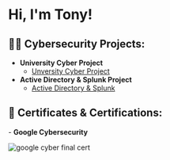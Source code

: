 <h1>Hi, I'm Tony!<br/> 



<h2>👨‍💻 Cybersecurity Projects:</h2>

- <b>University Cyber Project</b>
  - [Unversity Cyber Project](https://github.com/Maunton/University-Cyber-Project)
- <b>Active Directory & Splunk Project</b>
  - [Active Directory & Splunk](https://github.com/Maunton/Active-Directory-Splunk)
 
<h2>📃 Certificates & Certifications:</h2>
- <b>Google Cybersecurity</b>

![google cyber final cert](https://github.com/Maunton/Maunton/assets/148402281/3194212d-567f-4d3d-bf2f-6ef4c57e196e)


<!--
**maunton/maunton** is a ✨ _special_ ✨ repository because its `README.md` (this file) appears on your GitHub profile.

Here are some ideas to get you started:

- 🔭 I’m currently working on ...
- 🌱 I’m currently learning ...
- 👯 I’m looking to collaborate on ...
- 🤔 I’m looking for help with ...
- 💬 Ask me about ...
- 📫 How to reach me: ...
- 😄 Pronouns: ...
- ⚡ Fun fact: ...
-->
